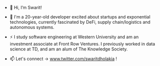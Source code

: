 - 👋 Hi, I’m Swarit!

- 👀 I'm a 20-year-old developer excited about startups and exponential technologies, currently fascinated by DeFi, supply chain/logistics and autonomous systems.

- ⚡️ I study software engineering at Western University and am an investment associate at Front Row Ventures. I previously worked in data science at TD, and am an alum of The Knowledge Society.

- 📫 Let's connect -> www.twitter.com/swaritdholakia !
